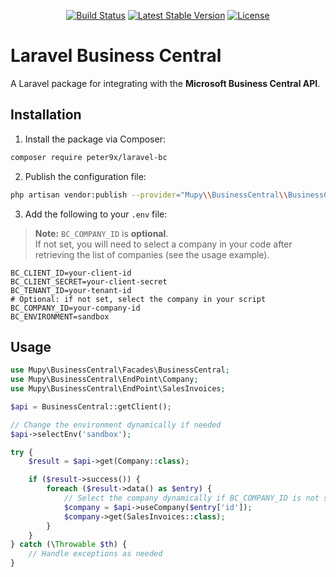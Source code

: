 <p align="center">
    <a href="https://github.com/peter9x/laravel-bc/actions"><img src="https://github.com/peter9x/laravel-bc/actions/workflows/php.yml/badge.svg" alt="Build Status"></a>
    <a href="https://packagist.org/packages/peter9x/laravel-bc"><img src="https://img.shields.io/packagist/v/peter9x/laravel-bc" alt="Latest Stable Version"></a>
    <a href="https://packagist.org/packages/peter9x/laravel-bc"><img src="https://img.shields.io/packagist/l/peter9x/laravel-bc" alt="License"></a>
</p>

# Laravel Business Central

A Laravel package for integrating with the **Microsoft Business Central API**.

## Installation

1. Install the package via Composer:

```bash
composer require peter9x/laravel-bc
```

2. Publish the configuration file:

```bash
php artisan vendor:publish --provider="Mupy\\BusinessCentral\\BusinessCentralServiceProvider" --tag=config
```

3. Add the following to your `.env` file:

> **Note:** `BC_COMPANY_ID` is **optional**.  
> If not set, you will need to select a company in your code after retrieving the list of companies (see the usage example).

```env
BC_CLIENT_ID=your-client-id
BC_CLIENT_SECRET=your-client-secret
BC_TENANT_ID=your-tenant-id
# Optional: if not set, select the company in your script
BC_COMPANY_ID=your-company-id
BC_ENVIRONMENT=sandbox
```

## Usage

```php
use Mupy\BusinessCentral\Facades\BusinessCentral;
use Mupy\BusinessCentral\EndPoint\Company;
use Mupy\BusinessCentral\EndPoint\SalesInvoices;

$api = BusinessCentral::getClient();

// Change the environment dynamically if needed
$api->selectEnv('sandbox');

try {
    $result = $api->get(Company::class);

    if ($result->success()) {
        foreach ($result->data() as $entry) {
            // Select the company dynamically if BC_COMPANY_ID is not set in .env
            $company = $api->useCompany($entry['id']);
            $company->get(SalesInvoices::class);
        }
    }
} catch (\Throwable $th) {
    // Handle exceptions as needed
}
```
